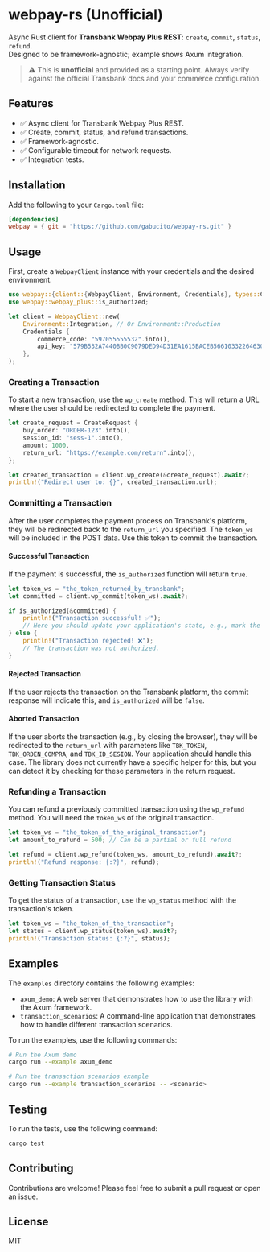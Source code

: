# webpay-rs (Unofficial)

Async Rust client for **Transbank Webpay Plus REST**: `create`, `commit`, `status`, `refund`.  
Designed to be framework-agnostic; example shows Axum integration.

> ⚠️ This is **unofficial** and provided as a starting point. Always verify against the official Transbank docs and your commerce configuration.

## Features

*   ✅ Async client for Transbank Webpay Plus REST.
*   ✅ Create, commit, status, and refund transactions.
*   ✅ Framework-agnostic.
*   ✅ Configurable timeout for network requests.
*   ✅ Integration tests.

## Installation

Add the following to your `Cargo.toml` file:

```toml
[dependencies]
webpay = { git = "https://github.com/gabucito/webpay-rs.git" }
```

## Usage

First, create a `WebpayClient` instance with your credentials and the desired environment.

```rust
use webpay::{client::{WebpayClient, Environment, Credentials}, types::CreateRequest};
use webpay::webpay_plus::is_authorized;

let client = WebpayClient::new(
    Environment::Integration, // Or Environment::Production
    Credentials {
        commerce_code: "597055555532".into(),
        api_key: "579B532A7440BB0C9079DED94D31EA1615BACEB56610332264630D42D0A36B1C".into(),
    },
);
```

### Creating a Transaction

To start a new transaction, use the `wp_create` method. This will return a URL where the user should be redirected to complete the payment.

```rust
let create_request = CreateRequest {
    buy_order: "ORDER-123".into(),
    session_id: "sess-1".into(),
    amount: 1000,
    return_url: "https://example.com/return".into(),
};

let created_transaction = client.wp_create(&create_request).await?;
println!("Redirect user to: {}", created_transaction.url);
```

### Committing a Transaction

After the user completes the payment process on Transbank's platform, they will be redirected back to the `return_url` you specified. The `token_ws` will be included in the POST data. Use this token to commit the transaction.

#### Successful Transaction

If the payment is successful, the `is_authorized` function will return `true`.

```rust
let token_ws = "the_token_returned_by_transbank";
let committed = client.wp_commit(token_ws).await?;

if is_authorized(&committed) {
    println!("Transaction successful! ✅");
    // Here you should update your application's state, e.g., mark the order as paid.
} else {
    println!("Transaction rejected! ❌");
    // The transaction was not authorized.
}
```

#### Rejected Transaction

If the user rejects the transaction on the Transbank platform, the commit response will indicate this, and `is_authorized` will be `false`.

#### Aborted Transaction

If the user aborts the transaction (e.g., by closing the browser), they will be redirected to the `return_url` with parameters like `TBK_TOKEN`, `TBK_ORDEN_COMPRA`, and `TBK_ID_SESION`. Your application should handle this case. The library does not currently have a specific helper for this, but you can detect it by checking for these parameters in the return request.

### Refunding a Transaction

You can refund a previously committed transaction using the `wp_refund` method. You will need the `token_ws` of the original transaction.

```rust
let token_ws = "the_token_of_the_original_transaction";
let amount_to_refund = 500; // Can be a partial or full refund

let refund = client.wp_refund(token_ws, amount_to_refund).await?;
println!("Refund response: {:?}", refund);
```

### Getting Transaction Status

To get the status of a transaction, use the `wp_status` method with the transaction's token.

```rust
let token_ws = "the_token_of_the_transaction";
let status = client.wp_status(token_ws).await?;
println!("Transaction status: {:?}", status);
```

## Examples

The `examples` directory contains the following examples:

*   `axum_demo`: A web server that demonstrates how to use the library with the Axum framework.
*   `transaction_scenarios`: A command-line application that demonstrates how to handle different transaction scenarios.

To run the examples, use the following commands:

```bash
# Run the Axum demo
cargo run --example axum_demo

# Run the transaction scenarios example
cargo run --example transaction_scenarios -- <scenario>
```

## Testing

To run the tests, use the following command:

```bash
cargo test
```

## Contributing

Contributions are welcome! Please feel free to submit a pull request or open an issue.

## License

MIT